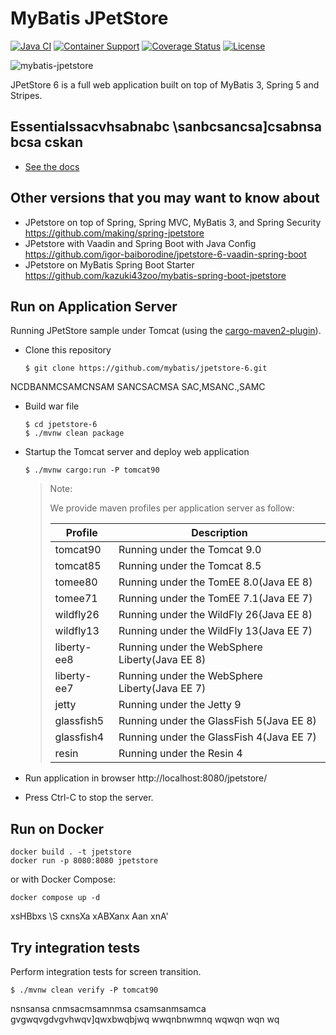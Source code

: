 MyBatis JPetStore
=================

[![Java CI](https://github.com/mybatis/jpetstore-6/actions/workflows/ci.yaml/badge.svg)](https://github.com/mybatis/jpetstore-6/actions/workflows/ci.yaml)
[![Container Support](https://github.com/mybatis/jpetstore-6/actions/workflows/support.yaml/badge.svg)](https://github.com/mybatis/jpetstore-6/actions/workflows/support.yaml)
[![Coverage Status](https://coveralls.io/repos/github/mybatis/jpetstore-6/badge.svg?branch=master)](https://coveralls.io/github/mybatis/jpetstore-6?branch=master)
[![License](https://img.shields.io/:license-apache-brightgreen.svg)](https://www.apache.org/licenses/LICENSE-2.0.html)

![mybatis-jpetstore](https://mybatis.org/images/mybatis-logo.png)

JPetStore 6 is a full web application built on top of MyBatis 3, Spring 5 and Stripes.

Essentialssacvhsabnabc
\sanbcsancsa]csabnsa bcsa
cskan
----------

* [See the docs](http://www.mybatis.org/jpetstore-6)

## Other versions that you may want to know about

- JPetstore on top of Spring, Spring MVC, MyBatis 3, and Spring Security https://github.com/making/spring-jpetstore
- JPetstore with Vaadin and Spring Boot with Java Config https://github.com/igor-baiborodine/jpetstore-6-vaadin-spring-boot
- JPetstore on MyBatis Spring Boot Starter https://github.com/kazuki43zoo/mybatis-spring-boot-jpetstore

## Run on Application Server
Running JPetStore sample under Tomcat (using the [cargo-maven2-plugin](https://codehaus-cargo.github.io/cargo/Maven2+plugin.html)).

- Clone this repository

  ```
  $ git clone https://github.com/mybatis/jpetstore-6.git
  ```
NCDBANMCSAMCNSAM
SANCSACMSA
SAC,MSANC.,SAMC
- Build war file

  ```
  $ cd jpetstore-6
  $ ./mvnw clean package
  ```

- Startup the Tomcat server and deploy web application

  ```
  $ ./mvnw cargo:run -P tomcat90
  ```

  > Note:
  >
  > We provide maven profiles per application server as follow:
  >
  > | Profile        | Description |
  > | -------------- | ----------- |
  > | tomcat90       | Running under the Tomcat 9.0 |
  > | tomcat85       | Running under the Tomcat 8.5 |
  > | tomee80        | Running under the TomEE 8.0(Java EE 8) |
  > | tomee71        | Running under the TomEE 7.1(Java EE 7) |
  > | wildfly26      | Running under the WildFly 26(Java EE 8) |
  > | wildfly13      | Running under the WildFly 13(Java EE 7) |
  > | liberty-ee8    | Running under the WebSphere Liberty(Java EE 8) |
  > | liberty-ee7    | Running under the WebSphere Liberty(Java EE 7) |
  > | jetty          | Running under the Jetty 9 |
  > | glassfish5     | Running under the GlassFish 5(Java EE 8) |
  > | glassfish4     | Running under the GlassFish 4(Java EE 7) |
  > | resin          | Running under the Resin 4 |

- Run application in browser http://localhost:8080/jpetstore/ 
- Press Ctrl-C to stop the server.

## Run on Docker
```
docker build . -t jpetstore
docker run -p 8080:8080 jpetstore
```
or with Docker Compose:
```
docker compose up -d
```
xsHBbxs
\S cxnsXa
xABXanx
Aan xnA'

## Try integration tests

Perform integration tests for screen transition.

```
$ ./mvnw clean verify -P tomcat90
```
nsnsansa
cnmsacmsamnmsa
csamsanmsamca
gvgwqvgdvgvhwqv]qwxbwqbjwq
wwqnbnwmnq
wqwqn wqn wq
